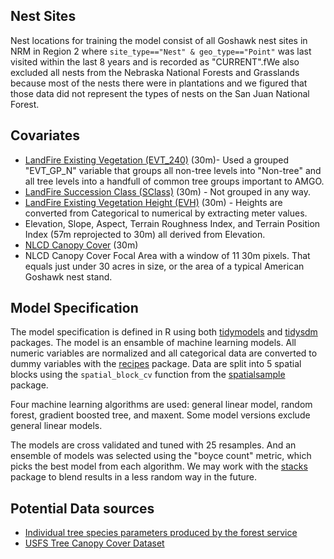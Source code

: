 ## Nest Sites

Nest locations for training the model consist of all Goshawk nest sites in NRM in Region 2 where `site_type=="Nest" & geo_type=="Point"` was last visited within the last 8 years and is recorded as "CURRENT".fWe also excluded all nests from the Nebraska National Forests and Grasslands because most of the nests there were in plantations and we figured that those data did not represent the types of nests on the San Juan National Forest.

## Covariates

- [LandFire Existing Vegetation (EVT_240)](https://landfire.gov/vegetation/evt) (30m)- Used a grouped "EVT_GP_N" variable that groups all non-tree levels into "Non-tree" and all tree levels into a handfull of common tree groups important to AMGO.
- [LandFire Succession Class (SClass)](https://www.landfire.gov/vegetation/sclass) (30m) - Not grouped in any way.
- [LandFire Existing Vegetation Height (EVH)](https://landfire.gov/vegetation/evh) (30m) - Heights are converted from Categorical to numerical by extracting meter values.
- Elevation, Slope, Aspect, Terrain Roughness Index, and Terrain Position Index (57m reprojected to 30m) all derived from Elevation.
- [NLCD Canopy Cover](https://www.mrlc.gov/data/nlcd-2021-usfs-tree-canopy-cover-conus) (30m)
- NLCD Canopy Cover Focal Area with a window of 11 30m pixels. That equals just under 30 acres in size, or the area of a typical American Goshawk nest stand.

## Model Specification

The model specification is defined in R using both [tidymodels](https://tidymodels.org/) and [tidysdm](https://evolecolgroup.github.io/tidysdm/) packages. The model is an ensamble of machine learning models. All numeric variables are normalized and all categorical data are converted to dummy variables with the [recipes](https://recipes.tidymodels.org/) package. Data are split into 5 spatial blocks using the `spatial_block_cv` function from the [spatialsample](https://spatialsample.tidymodels.org/reference/spatial_block_cv.html) package.

Four machine learning algorithms are used: general linear model, random forest, gradient boosted tree, and maxent. Some model versions exclude general linear models.

The models are cross validated and tuned with 25 resamples. And an ensemble of models was selected using the "boyce count" metric, which picks the best model from each algorithm. We may work with the [stacks]() package to blend results in a less random way in the future.

## Potential Data sources

- [Individual tree species parameters produced by the forest service](https://www.fs.usda.gov/foresthealth/applied-sciences/mapping-reporting/indiv-tree-parameter-maps.shtml)
- [USFS Tree Canopy Cover Dataset](https://data.fs.usda.gov/geodata/rastergateway/treecanopycover/)
